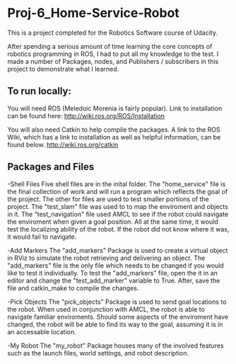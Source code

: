 # Proj-6_Home-Service-Robot

This is a project completed for the Robotics Software course of Udacity.

After spending a serious amount of time learning the core concepts of robotics programming in ROS, I had to put all my knowledge to the test.
I made a number of Packages, nodes, and Publishers / subscribers in this project to demonstrate what I learned. 

## To run locally:
You will need ROS (Meledoic Morenia is fairly popular).
Link to installation can be found here: http://wiki.ros.org/ROS/Installation

You will also need Catkin to help compile the packages.
A link to the ROS Wiki, which has a link to installation as well as helpful information, can be found below.
http://wiki.ros.org/catkin

## Packages and Files

-Shell Files
 Five shell files are in the inital folder. 
 The "home_service" file is the final collection of work and will run a program which reflects the goal of the project.
 The other for files are used to test smaller portions of the project.
 The "test_slam" file was used to to map the enviroment and objects in it.
 The "test_navigation" file used AMCL to see if the robot could navigate the enviroment when given a goal position.
 All at the same time, it would test the localizing ability of the robot. If the robot did not know where it was, it would fail to navigate.
 
 
-Add Markers
 The "add_markers" Package is used to create a virtual object in RViz to simulate the robot retrieving and delivering an object.
 The "add_markers" file is the only file which needs to be changed if you would like to test it individually. 
 To test the "add_markers" file, open the it in an editor and change the "test_add_marker" variable to True.
 After, save the file and catkin_make to compile the changes.
 
-Pick Objects
 The "pick_objects" Package is used to send goal locations to the robot.
 When used in conjunction with AMCL, the robot is able to navigate familiar enviroments.
 Should some aspects of the enviroment have changed, the robot will be able to find its way to the goal, assuming it is in an accessable location.
 
-My Robot
 The "my_robot" Package houses many of the involved features such as the launch files, world settings, and robot description.
 
